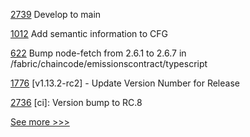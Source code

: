 
[2739](https://github.com/hyperledger/iroha/pull/2739) Develop to main

[1012](https://github.com/hyperledger/solang/pull/1012) Add semantic information to CFG

[622](https://github.com/hyperledger-labs/blockchain-carbon-accounting/pull/622) Bump node-fetch from 2.6.1 to 2.6.7 in /fabric/chaincode/emissionscontract/typescript

[1776](https://github.com/hyperledger/indy-node/pull/1776) [v1.13.2-rc2] - Update Version Number for Release

[2736](https://github.com/hyperledger/iroha/pull/2736) [ci]: Version bump to RC.8


[See more >>>](https://start-here.hyperledger.org/pull-requests)
